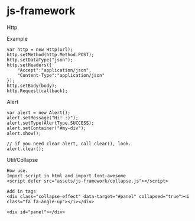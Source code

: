 # js-framework

Http

Example

    var http = new Http(url);
    http.setMethod(http.Method.POST);
    http.setDataType("json");
    http.setHeaders({
        "Accept":"application/json",
        "Content-Type":"application/json"
    });
    http.setBody(body);
    http.Request(callback);
    
Alert

    var alert = new Alert();
    alert.setMessage("Hi! :)");
    alert.setType(AlertType.SUCCESS);
    alert.setContainer("#my-div");
    alert.show();
    
    // if you need clear alert, call clear(), look. 
    alert.clear();


Util/Collapse

    How use. 
    Import script in html and import font-awesome 
    <script defer src="assets/js-framework/collapse.js"></script>

    Add in tags
    <div class="collapse-effect" data-target="#panel" collapsed="true"><i class="fa fa-angle-up"></i></div>

    <div id="panel"></div>
